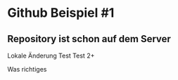 # Github Beispiel #1
## Repository ist schon auf dem Server

Lokale Änderung
Test
Test 2+

Was richtiges